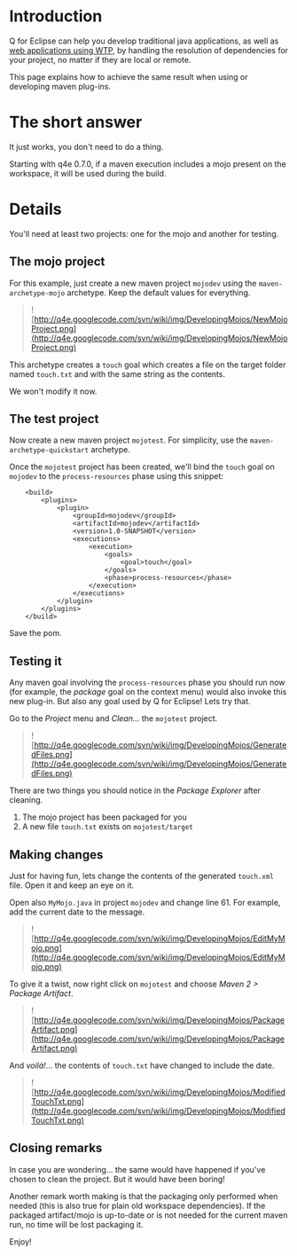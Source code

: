 # Introduction #

Q for Eclipse can help you develop traditional java applications, as well as [web applications using WTP](http://joakim.erdfelt.com/q4e/q4e-wtp.swf), by handling the resolution of dependencies for your project, no matter if they are local or remote.

This page explains how to achieve the same result when using or developing maven plug-ins.


# The short answer #

It just works, you don't need to do a thing.

Starting with q4e 0.7.0, if a maven execution includes a mojo present on the workspace, it will be used during the build.

# Details #

You'll need at least two projects: one for the mojo and another for testing.

## The mojo project ##

For this example, just create a new maven project `mojodev` using the `maven-archetype-mojo` archetype. Keep the default values for everything.

> ![http://q4e.googlecode.com/svn/wiki/img/DevelopingMojos/NewMojoProject.png](http://q4e.googlecode.com/svn/wiki/img/DevelopingMojos/NewMojoProject.png)

This archetype creates a `touch` goal which creates a file on the target folder named `touch.txt` and with the same string as the contents.

We won't modify it now.

## The test project ##

Now create a new maven project `mojotest`. For simplicity, use the `maven-archetype-quickstart` archetype.

Once the `mojotest` project has been created, we'll bind the `touch` goal on `mojodev` to the `process-resources` phase using this snippet:

```
	<build>
		<plugins>
			<plugin>
				<groupId>mojodev</groupId>
				<artifactId>mojodev</artifactId>
				<version>1.0-SNAPSHOT</version>
				<executions>
					<execution>
						<goals>
							<goal>touch</goal>
						</goals>
						<phase>process-resources</phase>
					</execution>
				</executions>
			</plugin>
		</plugins>
	</build>
```

Save the pom.

## Testing it ##

Any maven goal involving the `process-resources` phase you should run now (for example, the _package_ goal on the context menu) would also invoke this new plug-in. But also any goal used by Q for Eclipse! Lets try that.

Go to the _Project_ menu and _Clean..._ the `mojotest` project.

> ![http://q4e.googlecode.com/svn/wiki/img/DevelopingMojos/GeneratedFiles.png](http://q4e.googlecode.com/svn/wiki/img/DevelopingMojos/GeneratedFiles.png)

There are two things you should notice in the _Package Explorer_ after cleaning.
  1. The mojo project has been packaged for you
  1. A new file `touch.txt` exists on `mojotest/target`

## Making changes ##

Just for having fun, lets change the contents of the generated `touch.xml` file. Open it and keep an eye on it.

Open also `MyMojo.java` in project `mojodev` and change line 61. For example, add the current date to the message.

> ![http://q4e.googlecode.com/svn/wiki/img/DevelopingMojos/EditMyMojo.png](http://q4e.googlecode.com/svn/wiki/img/DevelopingMojos/EditMyMojo.png)

To give it a twist, now right click on `mojotest` and choose _Maven 2 > Package Artifact_.

> ![http://q4e.googlecode.com/svn/wiki/img/DevelopingMojos/PackageArtifact.png](http://q4e.googlecode.com/svn/wiki/img/DevelopingMojos/PackageArtifact.png)

And _voilà!_... the contents of `touch.txt` have changed to include the date.

> ![http://q4e.googlecode.com/svn/wiki/img/DevelopingMojos/ModifiedTouchTxt.png](http://q4e.googlecode.com/svn/wiki/img/DevelopingMojos/ModifiedTouchTxt.png)

## Closing remarks ##

In case you are wondering... the same would have happened if you've chosen to clean the project. But it would have been boring!

Another remark worth making is that the packaging only performed when needed (this is also true for plain old workspace dependencies). If the packaged artifact/mojo is up-to-date or is not needed for the current maven run, no time will be lost packaging it.

Enjoy!